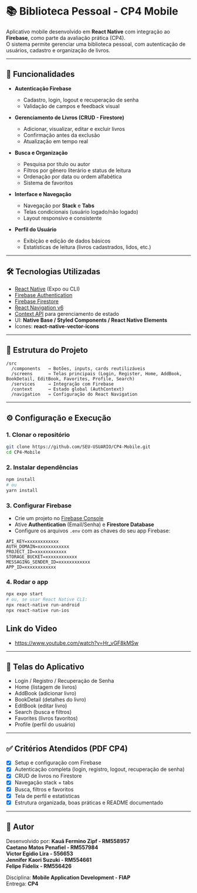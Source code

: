 # 📚 Biblioteca Pessoal - CP4 Mobile

Aplicativo mobile desenvolvido em **React Native** com integração ao **Firebase**, como parte da avaliação prática (CP4).  
O sistema permite gerenciar uma biblioteca pessoal, com autenticação de usuários, cadastro e organização de livros.

---

## 🚀 Funcionalidades

- **Autenticação Firebase**
  - Cadastro, login, logout e recuperação de senha
  - Validação de campos e feedback visual

- **Gerenciamento de Livros (CRUD - Firestore)**
  - Adicionar, visualizar, editar e excluir livros
  - Confirmação antes da exclusão
  - Atualização em tempo real

- **Busca e Organização**
  - Pesquisa por título ou autor
  - Filtros por gênero literário e status de leitura
  - Ordenação por data ou ordem alfabética
  - Sistema de favoritos

- **Interface e Navegação**
  - Navegação por **Stack** e **Tabs**
  - Telas condicionais (usuário logado/não logado)
  - Layout responsivo e consistente

- **Perfil do Usuário**
  - Exibição e edição de dados básicos
  - Estatísticas de leitura (livros cadastrados, lidos, etc.)

---

## 🛠️ Tecnologias Utilizadas

- [React Native](https://reactnative.dev/) (Expo ou CLI)
- [Firebase Authentication](https://firebase.google.com/docs/auth)
- [Firebase Firestore](https://firebase.google.com/docs/firestore)
- [React Navigation v6](https://reactnavigation.org/)
- [Context API](https://reactjs.org/docs/context.html) para gerenciamento de estado
- UI: **Native Base / Styled Components / React Native Elements**
- Ícones: **react-native-vector-icons**

---

## 📂 Estrutura do Projeto

```
/src
  /components   → Botões, inputs, cards reutilizáveis
  /screens      → Telas principais (Login, Register, Home, AddBook, BookDetail, EditBook, Favorites, Profile, Search)
  /services     → Integração com Firebase
  /context      → Estado global (AuthContext)
  /navigation   → Configuração do React Navigation
```

---

## ⚙️ Configuração e Execução

### 1. Clonar o repositório
```bash
git clone https://github.com/SEU-USUARIO/CP4-Mobile.git
cd CP4-Mobile
```

### 2. Instalar dependências
```bash
npm install
# ou
yarn install
```

### 3. Configurar Firebase
- Crie um projeto no [Firebase Console](https://console.firebase.google.com/)
- Ative **Authentication** (Email/Senha) e **Firestore Database**
- Configure os arquivos `.env` com as chaves do seu app Firebase:
```env
API_KEY=xxxxxxxxxxxx
AUTH_DOMAIN=xxxxxxxxxxxx
PROJECT_ID=xxxxxxxxxxxx
STORAGE_BUCKET=xxxxxxxxxxxx
MESSAGING_SENDER_ID=xxxxxxxxxxxx
APP_ID=xxxxxxxxxxxx
```

### 4. Rodar o app
```bash
npx expo start
# ou, se usar React Native CLI:
npx react-native run-android
npx react-native run-ios
```

## Link do Video

- https://www.youtube.com/watch?v=Hr_vGF8kMSw

---

## 📱 Telas do Aplicativo

- Login / Registro / Recuperação de Senha  
- Home (listagem de livros)  
- AddBook (adicionar livro)  
- BookDetail (detalhes do livro)  
- EditBook (editar livro)  
- Search (busca e filtros)  
- Favorites (livros favoritos)  
- Profile (perfil do usuário)  

---

## ✅ Critérios Atendidos (PDF CP4)

- [x] Setup e configuração com Firebase  
- [x] Autenticação completa (login, registro, logout, recuperação de senha)  
- [x] CRUD de livros no Firestore  
- [x] Navegação stack + tabs  
- [x] Busca, filtros e favoritos  
- [x] Tela de perfil e estatísticas  
- [x] Estrutura organizada, boas práticas e README documentado  

---

## 👤 Autor

Desenvolvido por:
**Kauã Fermino Zipf  -  RM558957**  
**Caetano Matos Penafiel  -  RM557984**  
**Victor Egidio Lira  -  556653**  
**Jennifer Kaori Suzuki - RM554661**  
**Felipe Fidelix -  RM556426**  

Disciplina: **Mobile Application Development - FIAP**  
Entrega: **CP4**
